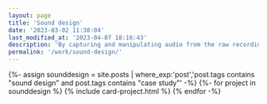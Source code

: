 ```yaml
---
layout: page
title: 'Sound design'
date: '2023-03-02 11:38:04'
last_modified_at: '2023-04-07 18:16:43'
description: 'By capturing and manipulating audio from the raw recording to the final version, I turn a vision into sound using field recording, Foley, synthesis, editing, mix and mastering.'
permalink: '/work/sound-design/'
---
```

{%- assign sounddesign = site.posts | where_exp:'post','post.tags contains "sound design" and post.tags contains "case study"' -%}
{%- for project in sounddesign %}
{% include card-project.html %}
{% endfor -%}